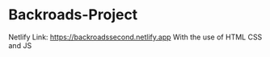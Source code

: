 # Backroads-Project
Netlify Link: https://backroadssecond.netlify.app
With the use of HTML CSS and JS
